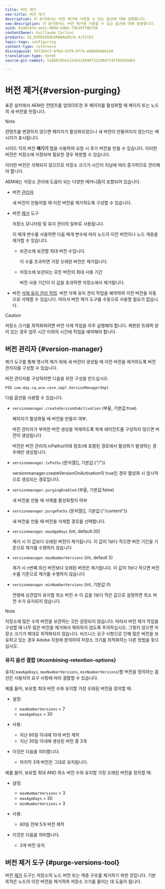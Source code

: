 ```yaml
---
title: 버전 제거
seo-title: 버전 제거
description: 이 문서에서는 버전 제거에 사용할 수 있는 옵션에 대해 설명합니다.
seo-description: 이 문서에서는 버전 제거에 사용할 수 있는 옵션에 대해 설명합니다.
uuid: 6140c87e-ae1c-409d-bdbb-71b397f0b738
contentOwner: Guillaume Carlino
products: SG_EXPERIENCEMANAGER/6.4/SITES
topic-tags: configuring
content-type: reference
discoiquuid: 56f36dcf-8fbd-43f8-bf74-e88d5b686160
translation-type: tm+mt
source-git-commit: 510b6765e11a5b3238407322d847745f09183d63

---
```



# 버전 제거{#version-purging}

표준 설치에서 AEM은 컨텐츠를 업데이트한 후 페이지를 활성화할 때 페이지 또는 노드의 새 버전을 만듭니다.

>[!NOTE]
>
>컨텐츠를 변경하지 않으면 페이지가 활성화되었으나 새 버전이 만들어지지 않는다는 메시지가 표시됩니다

사이드 킥의 버전 **매기기** 탭을 사용하여 요청 시 추가 버전을 만들 수 있습니다. 이러한 버전은 저장소에 저장되며 필요한 경우 복원할 수 있습니다.

이러한 버전은 삭제되지 않으므로 저장소 크기가 시간이 지남에 따라 증가하므로 관리해야 합니다.

AEM에는 저장소 관리에 도움이 되는 다양한 메커니즘이 포함되어 있습니다.

* 버전 [관리자](#version-manager)

   새 버전이 만들어질 때 이전 버전을 제거하도록 구성할 수 있습니다.

* 버전 [제거](/help/sites-deploying/monitoring-and-maintaining.md#version-purging) 도구

   저장소 모니터링 및 유지 관리의 일부로 사용됩니다.

   이 매개 변수를 사용하면 다음 매개 변수에 따라 노드의 이전 버전이나 노드 계층을 제거할 수 있습니다.

   * 보관소에 보관할 최대 버전 수입니다.

      이 수를 초과하면 가장 오래된 버전은 제거됩니다.

   * 저장소에 보관되는 모든 버전의 최대 사용 기간

      버전 사용 기간이 이 값을 초과하면 저장소에서 제거됩니다.

* 버전 [삭제 유지 관리 작업](/help/sites-administering/operations-dashboard.md#automated-maintenance-tasks). 버전 삭제 유지 관리 작업을 예약하여 이전 버전을 자동으로 삭제할 수 있습니다. 따라서 버전 제거 도구를 수동으로 사용할 필요가 없습니다.

>[!CAUTION]
>
>저장소 크기를 최적화하려면 버전 삭제 작업을 자주 실행해야 합니다. 제한된 트래픽 양이 있는 경우 업무 시간 이외의 시간에 작업을 예약해야 합니다.

## 버전 관리자 {#version-manager}

제거 도구를 통해 명시적 제거 외에 새 버전이 생성될 때 이전 버전을 제거하도록 버전 관리자를 구성할 수 있습니다.

버전 관리자를 구성하려면 다음을 위한 구성을 만드십시오.

`PID com.day.cq.wcm.core.impl.VersionManagerImpl`

다음 옵션을 사용할 수 있습니다.

* `versionmanager.createVersionOnActivation` (부울, 기본값:true)

   페이지가 활성화될 때 버전을 만들지 여부.

   버전 관리자가 부여한 버전 생성을 억제하도록 복제 에이전트를 구성하지 않으면 버전이 생성됩니다

   버전은 버전 관리자.ivPaths(아래 참조)에 포함된 경로에서 활성화가 발생하는 경우에만 생성됩니다.

* `versionmanager.ivPaths` (문자열[], 기본값:{&quot;/&quot;})

   versionmanager.createVersionOnActivation이 true인 경우 활성화 시 암시적으로 생성되는 경로입니다.

* `versionmanager.purgingEnabled` (부울, 기본값:false)

   새 버전을 만들 때 삭제를 활성화할지 여부

* `versionmanager.purgePaths` (문자열[], 기본값:{&quot;/content&quot;})

   새 버전을 만들 때 버전을 삭제할 경로를 선택합니다.

* `versionmanager.maxAgeDays` (int, default:30)

   제거 시 이 값보다 오래된 버전이 제거됩니다. 이 값이 1보다 작으면 버전 기간을 기준으로 제거를 수행하지 않습니다

* `versionmanager.maxNumberVersions` (int, default 5)

   제거 시 n번째 최신 버전보다 오래된 버전은 제거됩니다. 이 값이 1보다 작으면 버전 수를 기준으로 제거를 수행하지 않습니다

* `versionmanager.minNumberVersions` (int, 기본값 0)

   연령에 상관없이 유지할 최소 버전 수 이 값을 1보다 작은 값으로 설정하면 최소 버전 수가 유지되지 않습니다.

>[!NOTE]
>
>저장소에 많은 수의 버전을 보관하는 것은 권장되지 않습니다. 따라서 버전 제거 작업을 구성할 때 너무 많은 버전을 제거에서 제외하지 않도록 주의하십시오. 그렇지 않으면 저장소 크기가 제대로 최적화되지 않습니다. 비즈니스 요구 사항으로 인해 많은 버전을 보유하고 있는 경우 Adobe 지원에 문의하여 저장소 크기를 최적화하는 다른 방법을 찾으십시오.

### 유지 옵션 결합 {#combining-retention-options}

유지( `maxAgeDays`, `maxNumberVersions`, `minNumberVersions`)할 버전을 정의하는 옵션은 사용자의 요구 사항에 따라 결합할 수 있습니다.

예를 들어, 보유할 최대 버전 수와 유지할 가장 오래된 버전을 정의할 때:

* 설정:

   * `maxNumberVersions` = 7
   * `maxAgeDays` = 30

* 사용:

   * 지난 60일 이내에 10개 버전 제작
   * 지난 30일 이내에 생성된 버전 중 3개

* 이것은 다음을 의미합니다.

   * 마지막 3개 버전은 그대로 유지됩니다.

예를 들어, 보유할 최대 AND 최소 버전 수와 유지할 가장 오래된 버전을 정의할 때:

* 설정:

   * `maxNumberVersions` = 3
   * `maxAgeDays` = 30
   * `minNumberVersions` = 3

* 사용:

   * 60일 전에 5개 버전 제작

* 이것은 다음을 의미합니다.

   * 3개 버전 유지

## 버전 제거 도구 {#purge-versions-tool}

버전 [제거](/help/sites-deploying/monitoring-and-maintaining.md#purgeversionstool) 도구는 저장소의 노드 버전 또는 계층 구조를 제거하기 위한 것입니다. 기본 목적은 노드의 이전 버전을 제거하여 저장소 크기를 줄이는 데 도움이 됩니다.
